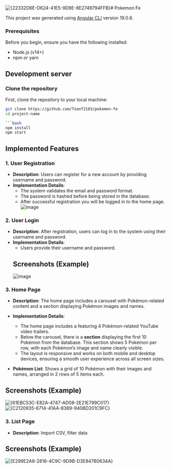 ![{22332D6E-D624-41E5-9D9E-8E2749794FFB}](https://github.com/user-attachments/assets/8e00d37a-2593-46ef-b1a3-bd69dd0bc35b)# Pokemon Fe

This project was generated using [Angular CLI](https://github.com/angular/angular-cli) version 19.0.6.

### Prerequisites
Before you begin, ensure you have the following installed:
- Node.js (v14+)
- npm or yarn
## Development server

### Clone the repository
First, clone the repository to your local machine:

```bash
git clone https://github.com/Toanf2103/pokemon-fe
cd project-name

```bash
npm install
npm start
```
## Implemented Features
### 1. User Registration

- **Description**: Users can register for a new account by providing username and password.
- **Implementation Details**:
  - The system validates the email and password format.
  - The password is hashed before being stored in the database.
  - After successful registration you will be logged in to the home page.
  ![image](https://github.com/user-attachments/assets/873f2a53-9f96-4a15-832b-fc474c4ee229)


### 2. User Login

- **Description**: After registration, users can log in to the system using their username and password.
- **Implementation Details**:
  - Users provide their username and password.
  ## Screenshots (Example)
  ![image](https://github.com/user-attachments/assets/16a97089-6d9f-4e72-ab50-fb3078b1df03)


### 3. Home Page

- **Description**: The home page  includes a carousel with Pokémon-related content and a section displaying Pokémon images and names.

- **Implementation Details**:
  - The home page includes a featuring 4 Pokémon-related YouTube video trailers.
  - Below the carousel, there is a **section** displaying the first 10 Pokémon from the database. This section shows 5 Pokémon per row, with each Pokémon’s image and name clearly visible.
  - The layout is responsive and works on both mobile and desktop devices, ensuring a smooth user experience across all screen sizes.

 - **Pokémon List**: Shows a grid of 10 Pokémon with their images and names, arranged in 2 rows of 5 items each.

 ## Screenshots (Example)
 ![{61EBC53C-E82A-4747-AD08-2E21E799C017}](https://github.com/user-attachments/assets/f8c454c0-e142-4439-b6b9-c2ac2b5e35fe)
 ![{C2120935-6714-41AA-8369-940BD201C9FC}](https://github.com/user-attachments/assets/e6472c9d-8571-4ffc-8142-783c543e1089)



### 3. List Page

- **Description**: Import CSV, filter data

## Screenshots (Example)
![{E299E2A8-2816-4C9C-9D9B-D3E847B0634A}](https://github.com/user-attachments/assets/a8f8c006-4a66-421a-b03e-f6293842a94f)




